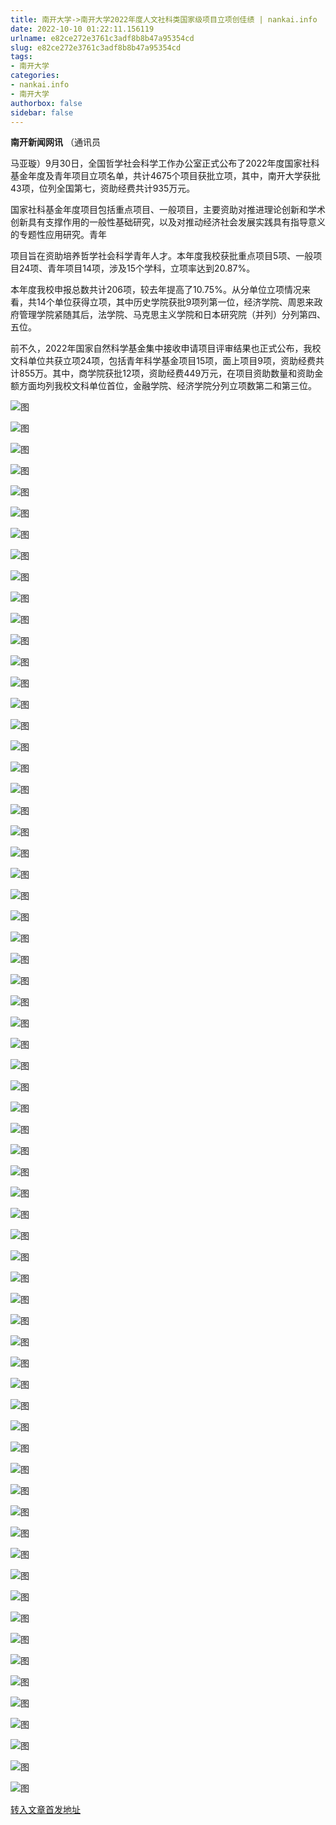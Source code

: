 ```yaml
---
title: 南开大学->南开大学2022年度人文社科类国家级项目立项创佳绩 | nankai.info
date: 2022-10-10 01:22:11.156119
urlname: e82ce272e3761c3adf8b8b47a95354cd
slug: e82ce272e3761c3adf8b8b47a95354cd
tags: 
- 南开大学
categories:
- nankai.info
- 南开大学
authorbox: false
sidebar: false
---
```

**南开新闻网讯** （通讯员

马亚璇）9月30日，全国哲学社会科学工作办公室正式公布了2022年度国家社科基金年度及青年项目立项名单，共计4675个项目获批立项，其中，南开大学获批43项，位列全国第七，资助经费共计935万元。

国家社科基金年度项目包括重点项目、一般项目，主要资助对推进理论创新和学术创新具有支撑作用的一般性基础研究，以及对推动经济社会发展实践具有指导意义的专题性应用研究。青年
<!--more-->
项目旨在资助培养哲学社会科学青年人才。本年度我校获批重点项目5项、一般项目24项、青年项目14项，涉及15个学科，立项率达到20.87%。

本年度我校申报总数共计206项，较去年提高了10.75%。从分单位立项情况来看，共14个单位获得立项，其中历史学院获批9项列第一位，经济学院、周恩来政府管理学院紧随其后，法学院、马克思主义学院和日本研究院（并列）分列第四、五位。

前不久，2022年国家自然科学基金集中接收申请项目评审结果也正式公布，我校文科单位共获立项24项，包括青年科学基金项目15项，面上项目9项，资助经费共计855万。其中，商学院获批12项，资助经费449万元，在项目资助数量和资助金额方面均列我校文科单位首位，金融学院、经济学院分列立项数第二和第三位。

![图](http://news.nankai.edu.cn/ywsd/system/2022/10/04/g)

![图](http://news.nankai.edu.cn/ywsd/system/2022/10/04/n)

![图](http://news.nankai.edu.cn/ywsd/system/2022/10/04/p)

![图](http://news.nankai.edu.cn/ywsd/system/2022/10/04/)

![图](http://news.nankai.edu.cn/ywsd/system/2022/10/04/c)

![图](http://news.nankai.edu.cn/ywsd/system/2022/10/04/a)

![图](http://news.nankai.edu.cn/ywsd/system/2022/10/04/e)

![图](http://news.nankai.edu.cn/ywsd/system/2022/10/04/b)

![图](http://news.nankai.edu.cn/ywsd/system/2022/10/04/6)

![图](http://news.nankai.edu.cn/ywsd/system/2022/10/04/7)

![图](http://news.nankai.edu.cn/ywsd/system/2022/10/04/6)

![图](http://news.nankai.edu.cn/ywsd/system/2022/10/04/0)

![图](http://news.nankai.edu.cn/ywsd/system/2022/10/04/_)

![图](http://news.nankai.edu.cn/ywsd/system/2022/10/04/4)

![图](http://news.nankai.edu.cn/ywsd/system/2022/10/04/1)

![图](http://news.nankai.edu.cn/ywsd/system/2022/10/04/2)

![图](http://news.nankai.edu.cn/ywsd/system/2022/10/04/8)

![图](http://news.nankai.edu.cn/ywsd/system/2022/10/04/4)

![图](http://news.nankai.edu.cn/ywsd/system/2022/10/04/0)

![图](http://news.nankai.edu.cn/ywsd/system/2022/10/04/0)

![图](http://news.nankai.edu.cn/ywsd/system/2022/10/04/0)

![图](http://news.nankai.edu.cn/ywsd/system/2022/10/04/3)

![图](http://news.nankai.edu.cn/ywsd/system/2022/10/04/0)

![图](http://news.nankai.edu.cn/ywsd/system/2022/10/04/0)

![图](http://news.nankai.edu.cn/)

![图](http://news.nankai.edu.cn/ywsd/system/2022/10/04/2)

![图](http://news.nankai.edu.cn/ywsd/system/2022/10/04/8)

![图](http://news.nankai.edu.cn/ywsd/system/2022/10/04/4)

![图](http://news.nankai.edu.cn/)

![图](http://news.nankai.edu.cn/ywsd/system/2022/10/04/0)

![图](http://news.nankai.edu.cn/ywsd/system/2022/10/04/0)

![图](http://news.nankai.edu.cn/ywsd/system/2022/10/04/0)

![图](http://news.nankai.edu.cn/)

![图](http://news.nankai.edu.cn/ywsd/system/2022/10/04/3)

![图](http://news.nankai.edu.cn/ywsd/system/2022/10/04/0)

![图](http://news.nankai.edu.cn/ywsd/system/2022/10/04/0)

![图](http://news.nankai.edu.cn/)

![图](http://news.nankai.edu.cn/ywsd/system/2022/10/04/c)

![图](http://news.nankai.edu.cn/ywsd/system/2022/10/04/i)

![图](http://news.nankai.edu.cn/ywsd/system/2022/10/04/p)

![图](http://news.nankai.edu.cn/)

![图](http://news.nankai.edu.cn/ywsd/system/2022/10/04/n)

![图](http://news.nankai.edu.cn/ywsd/system/2022/10/04/c)

![图](http://news.nankai.edu.cn/ywsd/system/2022/10/04/)

![图](http://news.nankai.edu.cn/ywsd/system/2022/10/04/u)

![图](http://news.nankai.edu.cn/ywsd/system/2022/10/04/d)

![图](http://news.nankai.edu.cn/ywsd/system/2022/10/04/e)

![图](http://news.nankai.edu.cn/ywsd/system/2022/10/04/)

![图](http://news.nankai.edu.cn/ywsd/system/2022/10/04/i)

![图](http://news.nankai.edu.cn/ywsd/system/2022/10/04/a)

![图](http://news.nankai.edu.cn/ywsd/system/2022/10/04/k)

![图](http://news.nankai.edu.cn/ywsd/system/2022/10/04/n)

![图](http://news.nankai.edu.cn/ywsd/system/2022/10/04/a)

![图](http://news.nankai.edu.cn/ywsd/system/2022/10/04/n)

![图](http://news.nankai.edu.cn/ywsd/system/2022/10/04/)

![图](http://news.nankai.edu.cn/ywsd/system/2022/10/04/s)

![图](http://news.nankai.edu.cn/ywsd/system/2022/10/04/w)

![图](http://news.nankai.edu.cn/ywsd/system/2022/10/04/e)

![图](http://news.nankai.edu.cn/ywsd/system/2022/10/04/n)

![图](http://news.nankai.edu.cn/)

![图](http://news.nankai.edu.cn/)

![图](http://news.nankai.edu.cn/ywsd/system/2022/10/04/:)

![图](http://news.nankai.edu.cn/ywsd/system/2022/10/04/p)

![图](http://news.nankai.edu.cn/ywsd/system/2022/10/04/t)

![图](http://news.nankai.edu.cn/ywsd/system/2022/10/04/t)

![图](http://news.nankai.edu.cn/ywsd/system/2022/10/04/h)

[转入文章首发地址](http://news.nankai.edu.cn/ywsd/system/2022/10/04/030053024.shtml)